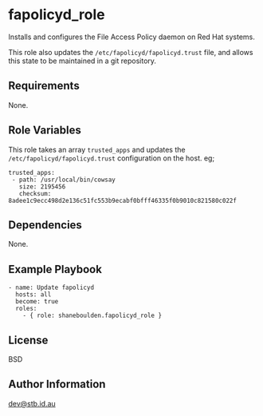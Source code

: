 fapolicyd_role
=========
Installs and configures the File Access Policy daemon on Red Hat systems.

This role also updates the `/etc/fapolicyd/fapolicyd.trust` file, and allows this state to be maintained in a git repository.

Requirements
------------

None.

Role Variables
--------------

This role takes an array `trusted_apps` and updates the `/etc/fapolicyd/fapolicyd.trust` configuration on the host. eg;
```
trusted_apps:
 - path: /usr/local/bin/cowsay
   size: 2195456
   checksum: 8adee1c9ecc498d2e136c51fc553b9ecabf0bfff46335f0b9010c821580c022f
```

Dependencies
------------

None.

Example Playbook
----------------

    - name: Update fapolicyd
      hosts: all
      become: true
      roles:
        - { role: shaneboulden.fapolicyd_role }

License
-------

BSD

Author Information
------------------

dev@stb.id.au

